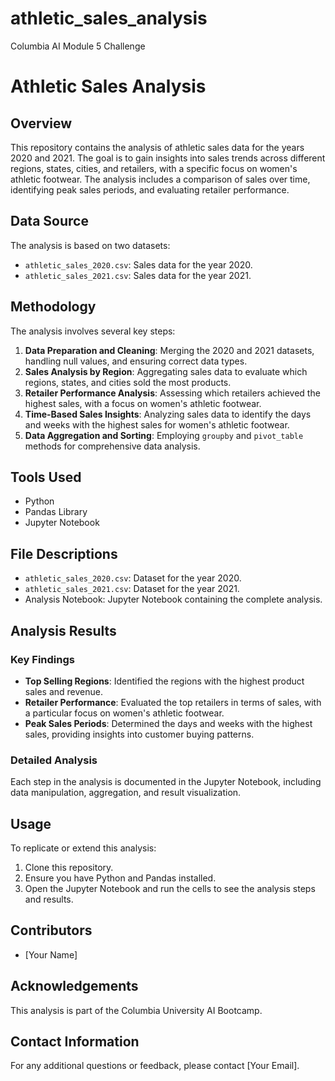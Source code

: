 # athletic_sales_analysis
Columbia AI Module 5 Challenge
# Athletic Sales Analysis

## Overview
This repository contains the analysis of athletic sales data for the years 2020 and 2021. The goal is to gain insights into sales trends across different regions, states, cities, and retailers, with a specific focus on women's athletic footwear. The analysis includes a comparison of sales over time, identifying peak sales periods, and evaluating retailer performance.

## Data Source
The analysis is based on two datasets:
- `athletic_sales_2020.csv`: Sales data for the year 2020.
- `athletic_sales_2021.csv`: Sales data for the year 2021.

## Methodology
The analysis involves several key steps:
1. **Data Preparation and Cleaning**: Merging the 2020 and 2021 datasets, handling null values, and ensuring correct data types.
2. **Sales Analysis by Region**: Aggregating sales data to evaluate which regions, states, and cities sold the most products.
3. **Retailer Performance Analysis**: Assessing which retailers achieved the highest sales, with a focus on women's athletic footwear.
4. **Time-Based Sales Insights**: Analyzing sales data to identify the days and weeks with the highest sales for women's athletic footwear.
5. **Data Aggregation and Sorting**: Employing `groupby` and `pivot_table` methods for comprehensive data analysis.

## Tools Used
- Python
- Pandas Library
- Jupyter Notebook

## File Descriptions
- `athletic_sales_2020.csv`: Dataset for the year 2020.
- `athletic_sales_2021.csv`: Dataset for the year 2021.
- Analysis Notebook: Jupyter Notebook containing the complete analysis.

## Analysis Results

### Key Findings
- **Top Selling Regions**: Identified the regions with the highest product sales and revenue.
- **Retailer Performance**: Evaluated the top retailers in terms of sales, with a particular focus on women's athletic footwear.
- **Peak Sales Periods**: Determined the days and weeks with the highest sales, providing insights into customer buying patterns.

### Detailed Analysis
Each step in the analysis is documented in the Jupyter Notebook, including data manipulation, aggregation, and result visualization.

## Usage
To replicate or extend this analysis:
1. Clone this repository.
2. Ensure you have Python and Pandas installed.
3. Open the Jupyter Notebook and run the cells to see the analysis steps and results.

## Contributors
- [Your Name]

## Acknowledgements
This analysis is part of the Columbia University AI Bootcamp.

## Contact Information
For any additional questions or feedback, please contact [Your Email].
